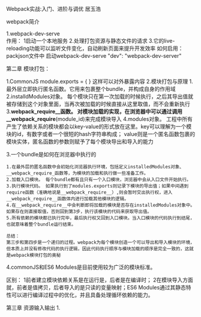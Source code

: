 Webpack实战:入门、进阶与调优 居玉浩

webpack简介

1.webpack-dev-serve  
作用：
	1启动一个本地服务
	2.处理打包资源与静态文件的请求
	3.它的live-reloading功能可以监听文件变化，自动刷新页面来提升开发效率
如何启用：
packjson文件中
启动webpack-dev-serve "dev": "webpack-dev-server"


第二章 模块打包：

1.CommonJS module.exports = { }  这样可以对外暴露内容
2.模块打包与原理
	1.最外层立即执行匿名函数。它用来包裹整个bundle，并构成自身的作用域
	2.installdModules对象。 每个模块只在第一次加载的时候执行，之后其导出值就被存储到这个对象里面，当再次被加载的时候直接从这里取值，而不会重新执行
	3.__webpack_require__函数。 对模块加载的实现，在浏览器中可以通过调用__webpack_require__(module_id)来完成模块导入
	4.modules对象。 工程中所有产生了依赖关系的模块都会以key-value的形式放在这里。key可以理解为一个模块的id，有数字或者一个很短的hash字符串构成；
	value则是一个匿名函数包裹的模块实体，匿名函数的参数则赋予了每个模块导出和导入的能力

3.一个bundle是如何在浏览器中执行的

	1.在最外层的匿名函数中会初始化浏览器执行环境，包括定义installedModules对象、__webpack_require_函数等，为模块的加载和执行做一些准备工作。
	2.加载入口模块。 每个bundle都有且只有一个入口模块，浏览器中会从入口文件开始执行。
	3.执行模块代码。 如果执行到了modules.exports则记录下模块的导出值；如果中间遇到require函数（准确地说是__webpack_require__）,则会暂时交出执行权，进入__webpack_require__函数体内进行加载其他模块的逻辑。
	4.在__webpack_require__中会判断即将加载的模块是否存在installedModules对象中。如果存在则直接取值，否则回到第3步，执行该模块的代码来获取导出值。
	5.所有依赖的模块都已执行完毕，最后执行权又回到入口模块。当入口模块的代码执行到结尾，也就意味着整个bundle运行结束。

	总结：
	第三步和第四步是一个递归的过程。webpack为每个模块创造一个可以导出和导入模块的环境，但本质上并没有修改代码的执行逻辑，因此代码执行顺序与模块加载的顺序是完全一致的，这就是webpack模块打包的奥秘

4.commonJS和ES6 Modules是目前使用较为广泛的模块标准。

区别： 
1前者建立模块依赖关系是在运行是，后者是在编译时；
2在模块导入方面就，前者是值拷贝，后者导入的是只读的变量映射；ES6 Modules通过其静态特性可以进行编译过程中的优化，并且具备处理循环依赖的能力。


第三章  资源输入输出
1.




